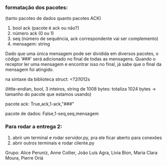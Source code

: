 ### formatação dos pacotes:
(tanto pacotes de dados quanto pacotes ACK)

1. bool ack (pacote é ack ou não?)
2. número ack (0 ou 1)
3. seq (número de sequência, ack correspondente vai ser complemento)
4. mensagem: string

Dado que uma única mensagem pode ser dividida em diversos pacotes, 
o código '###' será adicionado no final de todas as mensagens. 
Quando o receptor ler uma mensagem e encontrar isso no final, já sabe que o final da mensagem foi atingido.

na sintaxe da biblioteca struct: <?2i1012s 

(little-endian, bool, 3 inteiros, string de 1008 bytes: totaliza 1024 bytes -> tamanho do pacote que estamos usando)

pacote ack: True,ack,1-ack,"###"

pacote de dados: False,1-seq,seq,mensagem

### Para rodar a entrega 2:
1. abrir um terminal e rodar servidor.py, pra ele ficar aberto para conexões
2. abrir outros terminais e rodar cliente.py

Grupo: Alice Peruniz, Anne Collier, João Luís Agra, Lívia Bion, Maria Clara Moura, Pierre Oriá
